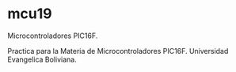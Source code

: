 # mcu19
Microcontroladores PIC16F.

Practica para la Materia de Microcontroladores PIC16F.
Universidad Evangelica Boliviana.


